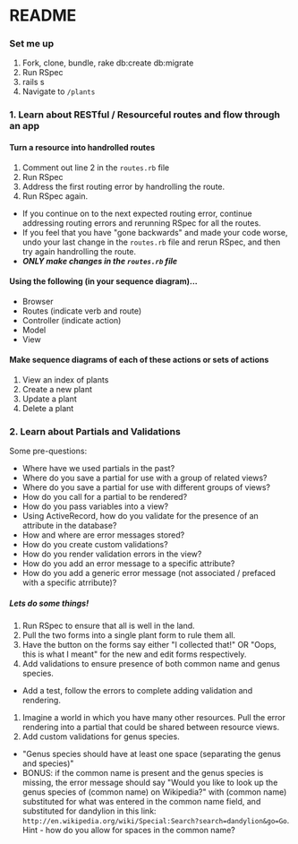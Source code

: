 # README

### Set me up

1. Fork, clone, bundle, rake db:create db:migrate
1. Run RSpec
1. rails s
1. Navigate to `/plants`

### 1. Learn about RESTful / Resourceful routes and flow through an app

#### Turn a resource into handrolled routes

1. Comment out line 2 in the `routes.rb` file
1. Run RSpec
1. Address the first routing error by handrolling the route.
1. Run RSpec again.
  * If you continue on to the next expected routing error, continue addressing routing errors and rerunning RSpec for all the routes.
  * If you feel that you have "gone backwards" and made your code worse, undo your last change in the `routes.rb` file and rerun RSpec, and then try again handrolling the route.
  * ***ONLY make changes in the `routes.rb` file***

#### Using the following (in your sequence diagram)...

  * Browser
  * Routes (indicate verb and route)
  * Controller (indicate action)
  * Model
  * View

#### Make sequence diagrams of each of these actions or sets of actions

  1. View an index of plants
  1. Create a new plant
  1. Update a plant
  1. Delete a plant

### 2. Learn about Partials and Validations

Some pre-questions:

* Where have we used partials in the past?
* Where do you save a partial for use with a group of related views?
* Where do you save a partial for use with different groups of views?
* How do you call for a partial to be rendered?
* How do you pass variables into a view?
* Using ActiveRecord, how do you validate for the presence of an attribute in the database?
* How and where are error messages stored?
* How do you create custom validations?
* How do you render validation errors in the view?
* How do you add an error message to a specific attribute?
* How do you add a generic error message (not associated / prefaced with a specific atrribute)?

##### Lets do some things!

1. Run RSpec to ensure that all is well in the land.
1. Pull the two forms into a single plant form to rule them all.
1. Have the button on the forms say either "I collected that!" OR "Oops, this is what I meant" for the new and edit forms respectively.
1. Add validations to ensure presence of both common name and genus species.
  * Add a test, follow the errors to complete adding validation and rendering.
1. Imagine a world in which you have many other resources. Pull the error rendering into a partial that could be shared between resource views.
1. Add custom validations for genus species.
  * "Genus species should have at least one space (separating the genus and species)"
  * BONUS: if the common name is present and the genus species is missing, the error message should say "Would you like to look up the genus species of (common name) on Wikipedia?" with (common name) substituted for what was entered in the common name field, and substituted for dandylion in this link: `http://en.wikipedia.org/wiki/Special:Search?search=dandylion&go=Go`. Hint - how do you allow for spaces in the common name?
